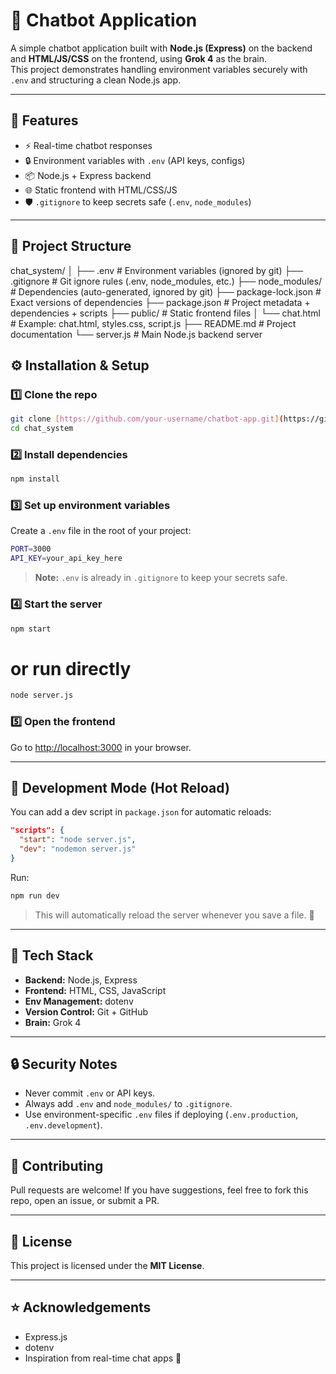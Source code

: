 # 💬 Chatbot Application

A simple chatbot application built with **Node.js (Express)** on the backend and **HTML/JS/CSS** on the frontend, using **Grok 4** as the brain.  
This project demonstrates handling environment variables securely with `.env` and structuring a clean Node.js app.

---

## 🚀 Features

- ⚡ Real-time chatbot responses  
- 🔒 Environment variables with `.env` (API keys, configs)  
- 📦 Node.js + Express backend  
- 🌐 Static frontend with HTML/CSS/JS  
- 🛡️ `.gitignore` to keep secrets safe (`.env`, `node_modules`)  

---

## 📂 Project Structure


chat_system/
│
├── .env                # Environment variables (ignored by git)
├── .gitignore          # Git ignore rules (.env, node_modules, etc.)
├── node_modules/       # Dependencies (auto-generated, ignored by git)
├── package-lock.json   # Exact versions of dependencies
├── package.json        # Project metadata + dependencies + scripts
├── public/             # Static frontend files
│   └── chat.html       # Example: chat.html, styles.css, script.js
├── README.md           # Project documentation
└── server.js           # Main Node.js backend server


## ⚙️ Installation & Setup

### 1️⃣ Clone the repo
```bash
git clone [https://github.com/your-username/chatbot-app.git](https://github.com/Bhuvaneshkumar1/Chat_app.git)
cd chat_system
````

### 2️⃣ Install dependencies

```bash
npm install
```

### 3️⃣ Set up environment variables

Create a `.env` file in the root of your project:

```bash
PORT=3000
API_KEY=your_api_key_here
```

> **Note:** `.env` is already in `.gitignore` to keep your secrets safe.

### 4️⃣ Start the server

```bash
npm start
```
# or run directly
```bash
node server.js
```

### 5️⃣ Open the frontend

Go to [http://localhost:3000](http://localhost:3000) in your browser.

---

## 🔧 Development Mode (Hot Reload)

You can add a dev script in `package.json` for automatic reloads:

```json
"scripts": {
  "start": "node server.js",
  "dev": "nodemon server.js"
}
```

Run:

```bash
npm run dev
```

> This will automatically reload the server whenever you save a file. 🚀

---

## 🧰 Tech Stack

* **Backend:** Node.js, Express
* **Frontend:** HTML, CSS, JavaScript
* **Env Management:** dotenv
* **Version Control:** Git + GitHub
* **Brain:** Grok 4

---

## 🔒 Security Notes

* Never commit `.env` or API keys.
* Always add `.env` and `node_modules/` to `.gitignore`.
* Use environment-specific `.env` files if deploying (`.env.production`, `.env.development`).

---

## 🤝 Contributing

Pull requests are welcome!
If you have suggestions, feel free to fork this repo, open an issue, or submit a PR.

---

## 📜 License

This project is licensed under the **MIT License**.

---

## ⭐ Acknowledgements

* Express.js
* dotenv
* Inspiration from real-time chat apps 💬

```

